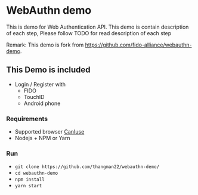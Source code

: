 # WebAuthn demo

This is demo for Web Authentication API. This demo is contain description of each step, Please follow TODO for read description of each step

Remark: This demo is fork from https://github.com/fido-alliance/webauthn-demo.

## This Demo is included

- Login / Register with
    - FIDO
    - TouchID
    - Android phone

### Requirements

- Supported browser [CanIuse](https://caniuse.com/#feat=webauthn)
- Nodejs + NPM or Yarn

### Run

- `git clone https://github.com/thangman22/webauthn-demo/`
- `cd webauthn-demo`
- `npm install`
- `yarn start`
